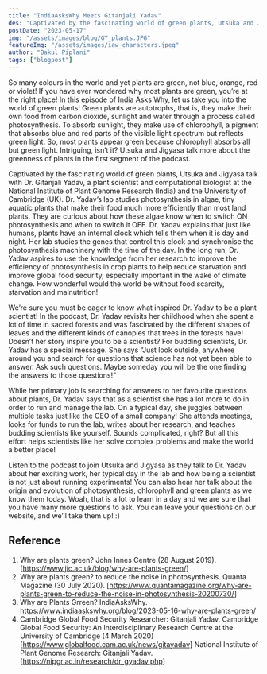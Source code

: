 ```yaml
---
title: "IndiaAsksWhy Meets Gitanjali Yadav"
des: "Captivated by the fascinating world of green plants, Utsuka and Jigyasa talk with Dr. Gitanjali Yadav, a plant scientist and computational biologist at the National Institute of Plant Genome Research (India) and the University of Cambridge (UK). Read to find out what they learnt!"
postDate: "2023-05-17"
img: "/assets/images/blog/GY_plants.JPG"
featureImg: "/assets/images/iaw_characters.jpeg"
author: "Bakul Piplani"
tags: ["blogpost"]
---
```

So many colours in the world and yet plants are green, not blue, orange, red or violet! If you have ever wondered why most plants are green, you’re at the right place! In this episode of India Asks Why, let us take you into the world of green plants! Green plants are autotrophs, that is, they make their own food from carbon dioxide, sunlight and water through a process called photosynthesis. To absorb sunlight, they make use of chlorophyll, a pigment that absorbs blue and red parts of the visible light spectrum but reflects green light. So, most plants appear green because chlorophyll absorbs all but green light. Intriguing, isn’t it? Utsuka and Jigyasa talk more about the greenness of plants in the first segment of the podcast.

Captivated by the fascinating world of green plants, Utsuka and Jigyasa talk with Dr. Gitanjali Yadav, a plant scientist and computational biologist at the National Institute of Plant Genome Research (India) and the University of Cambridge (UK). Dr. Yadav’s lab studies photosynthesis in algae, tiny aquatic plants that make their food much more efficiently than most land plants. They are curious about how these algae know when to switch ON photosynthesis and when to switch it OFF. Dr. Yadav explains that just like humans, plants have an internal clock which tells them when it is day and night. Her lab studies the genes that control this clock and synchronise the photosynthesis machinery with the time of the day. In the long run, Dr. Yadav aspires to use the knowledge from her research to improve the efficiency of photosynthesis in crop plants to help reduce starvation and improve global food security, especially important in the wake of climate change. How wonderful would the world be without food scarcity, starvation and malnutrition!

We’re sure you must be eager to know what inspired Dr. Yadav to be a plant scientist! In the podcast, Dr. Yadav revisits her childhood when she spent a lot of time in sacred forests and was fascinated by the different shapes of leaves and the different kinds of canopies that trees in the forests have! Doesn’t her story inspire you to be a scientist? For budding scientists, Dr. Yadav has a special message. She says “Just look outside, anywhere around you and search for questions that science has not yet been able to answer. Ask such questions. Maybe someday you will be the one finding the answers to those questions!”

While her primary job is searching for answers to her favourite questions about plants, Dr. Yadav says that as a scientist she has a lot more to do in order to run and manage the lab. On a typical day, she juggles between multiple tasks just like the CEO of a small company! She attends meetings, looks for funds to run the lab, writes about her research, and teaches budding scientists like yourself. Sounds complicated, right? But all this effort helps scientists like her solve complex problems and make the world a better place!

Listen to the podcast to join Utsuka and Jigyasa as they talk to Dr. Yadav about her exciting work, her typical day in the lab and how being a scientist is not just about running experiments! You can also hear her talk about the origin and evolution of photosynthesis, chlorophyll and green plants as we know them today.
Woah, that is a lot to learn in a day and we are sure that you have many more questions to ask. You can leave your questions on our website, and we’ll take them up! :)

## Reference
1. Why are plants green? John Innes Centre (28 August 2019). [https://www.jic.ac.uk/blog/why-are-plants-green/]
2. Why are plants green? to reduce the noise in photosynthesis. Quanta Magazine (30 July 2020). [https://www.quantamagazine.org/why-are-plants-green-to-reduce-the-noise-in-photosynthesis-20200730/]
3. Why are Plants Grreen? IndiaAsksWhy. https://www.indiaaskswhy.org/blog/2023-05-16-why-are-plants-green/
4. Cambridge Global Food Security Researcher: Gitanjali Yadav. Cambridge Global Food Security: An Interdisciplinary Research Centre at the University of Cambridge (4 March 2020) [https://www.globalfood.cam.ac.uk/news/gitayadav]
National Institute of Plant Genome Research: Gitanjali Yadav. [https://nipgr.ac.in/research/dr_gyadav.php]